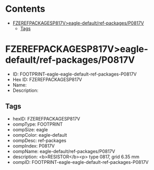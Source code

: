 



Contents
========

* [FZEREFPACKAGESP817V>eagle-default/ref-packages/P0817V](#fzerefpackagesp817veagle-defaultref-packagesp0817v)
	* [Tags](#tags)

# FZEREFPACKAGESP817V>eagle-default/ref-packages/P0817V

- ID: FOOTPRINT-eagle-eagle-default-ref-packages-P0817V
- Hex ID: FZEREFPACKAGESP817V
- Name: 
- Description: 

## Tags

- hexID: FZEREFPACKAGESP817V
- oompType: FOOTPRINT
- oompSize: eagle
- oompColor: eagle-default
- oompDesc: ref-packages
- oompIndex: P0817V
- oompName: eagle-default/ref-packages/P0817V
- description: &lt;b&gt;RESISTOR&lt;/b&gt;&lt;p&gt;&#xD;
type 0817, grid 6.35 mm
- oompID: FOOTPRINT-eagle-eagle-default-ref-packages-P0817V
